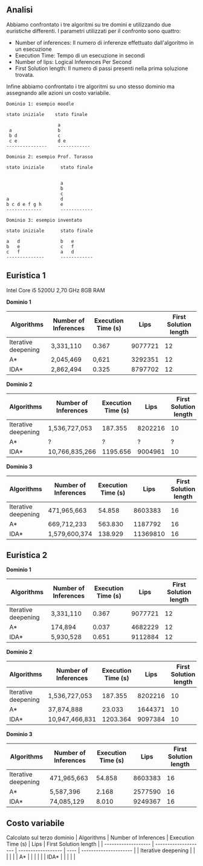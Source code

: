 ## Analisi
Abbiamo confrontato i tre algoritmi su tre domini e utilizzando due euristiche differenti.
I parametri utilizzati per il confronto sono quattro:

* Number of  inferences: Il numero di inferenze effettuato dall'algoritmo in un esecuzione
* Execution Time: Tempo di un esecuzione in secondi
* Number of lips: Logical Inferences Per Second
* First Solution length: Il numero di passi presenti nella prima soluzione trovata.

Infine abbiamo confrontato i tre algoritmi su uno stesso dominio ma assegnando alle azioni un costo variabile.

```
Dominio 1: esempio moodle

stato iniziale    stato finale

                   a
 a                 b
 b d               c
 c e               d e
---------------    ------------
```
```
Dominio 2: esempio Prof. Torasso

stato iniziale      stato finale

                       
                    a
                    b
                    c
a                   d
b c d e f g h       e
-------------       ------------
```
```
Dominio 3: esempio inventato

stato iniziale      stato finale

a   d               b   e
b   e               c   f   
c   f               a   d
--------------      ------------
```
## Euristica 1
Intel Core i5 5200U 2,70 GHz 8GB RAM

**Dominio 1**

| Algorithms          | Number of Inferences | Execution Time (s) | Lips    | First Solution length |
| ------------------- | -------------------- | ------------------ | ------- | --------------------- |
| Iterative deepening | 3,331,110            | 0.367              | 9077721 | 12                    |
| A*                  | 2,045,469            | 0,621              | 3292351 | 12                    |
| IDA*                | 2,862,494            | 0.325              | 8797702 | 12                    |

**Dominio 2**

| Algorithms          | Number of Inferences | Execution Time (s) | Lips    | First Solution length |
| ------------------- | -------------------- | ------------------ | ------- | --------------------- |
| Iterative deepening | 1,536,727,053        | 187.355            | 8202216 | 10                    |
| A*                  | ?                    | ?                  | ?       | ?                     |
| IDA*                | 10,766,835,266       | 1195.656           | 9004961 | 10                    |

**Dominio 3**

| Algorithms          | Number of Inferences | Execution Time (s) | Lips     | First Solution length |
| ------------------- | -------------------- | ------------------ | -------- | --------------------- |
| Iterative deepening | 471,965,663          | 54.858             | 8603383  | 16                    |
| A*                  | 669,712,233          | 563.830            | 1187792  | 16                    |
| IDA*                | 1,579,600,374        | 138.929            | 11369810 | 16                    |

## Euristica 2

**Dominio 1**

| Algorithms          | Number of Inferences | Execution Time (s) | Lips    | First Solution length |
| ------------------- | -------------------- | ------------------ | ------- | --------------------- |
| Iterative deepening | 3,331,110            | 0.367              | 9077721 | 12                    |
| A*                  | 174,894              | 0.037              | 4682229 | 12                    |
| IDA*                | 5,930,528            | 0.651              | 9112884 | 12                    |

**Dominio 2**

| Algorithms          | Number of Inferences | Execution Time (s) | Lips    | First Solution length |
| ------------------- | -------------------- | ------------------ | ------- | --------------------- |
| Iterative deepening | 1,536,727,053        | 187.355            | 8202216 | 10                    |
| A*                  | 37,874,888           | 23.033             | 1644371 | 10                    |
| IDA*                | 10,947,466,831       | 1203.364           | 9097384 | 10                    |

**Dominio 3**

| Algorithms          | Number of Inferences | Execution Time (s) | Lips    | First Solution length |
| ------------------- | -------------------- | ------------------ | ------- | --------------------- |
| Iterative deepening | 471,965,663          | 54.858             | 8603383 | 16                    |
| A*                  | 5,587,396            | 2.168              | 2577590 | 16                    |
| IDA*                | 74,085,129           | 8.010              | 9249367 | 16                    |

## Costo variabile

Calcolato sul terzo dominio
| Algorithms          | Number of Inferences | Execution Time (s) | Lips | First Solution length |
| ------------------- | -------------------- | ------------------ | ---- | --------------------- |
| Iterative deepening |                      |                    |      |                       |
| A*                  |                      |                    |      |                       |
| IDA*                |                      |                    |      |                       |